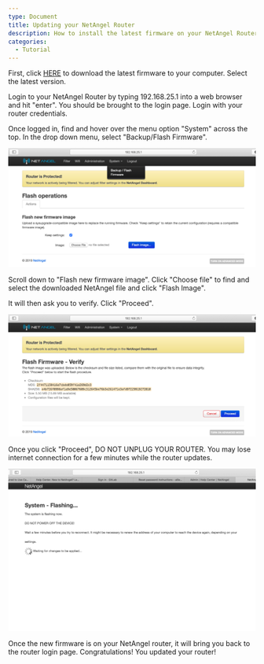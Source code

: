 ```yaml
---
type: Document
title: Updating your NetAngel Router
description: How to install the latest firmware on your NetAngel Router
categories:
  - Tutorial
---
```

First, click [HERE](https://netangel-windows-updates.s3-us-west-2.amazonaws.com/NetAngel+Router+1.4.0.bin) to download the latest firmware to your computer. Select the latest version.

Login to your NetAngel Router by typing 192.168.25.1 into a web browser and hit "enter". You should be brought to the login page. Login with your router credentials.

Once logged in, find and hover over the menu option "System" across the top. In the drop down menu, select "Backup/Flash Firmware".

![null](/img/uploads/screen-shot-2019-11-07-at-1.41.31-pm.png)

Scroll down to "Flash new firmware image". Click "Choose file" to find and select the downloaded NetAngel file and click "Flash Image".

It will then ask you to verify. Click "Proceed".

![null](/img/uploads/screen-shot-2019-11-07-at-1.42.11-pm.png)

Once you click "Proceed", DO NOT UNPLUG YOUR ROUTER. You may lose internet connection for a few minutes while the router updates.

![null](/img/uploads/screen-shot-2019-11-07-at-12.43.14-pm.png)

Once the new firmware is on your NetAngel router, it will bring you back to the router login page. Congratulations! You updated your router!
